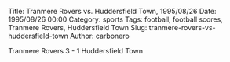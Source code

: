 Title: Tranmere Rovers vs. Huddersfield Town, 1995/08/26
Date: 1995/08/26 00:00
Category: sports
Tags: football, football scores, Tranmere Rovers, Huddersfield Town
Slug: tranmere-rovers-vs-huddersfield-town
Author: carbonero


Tranmere Rovers 3 - 1 Huddersfield Town
